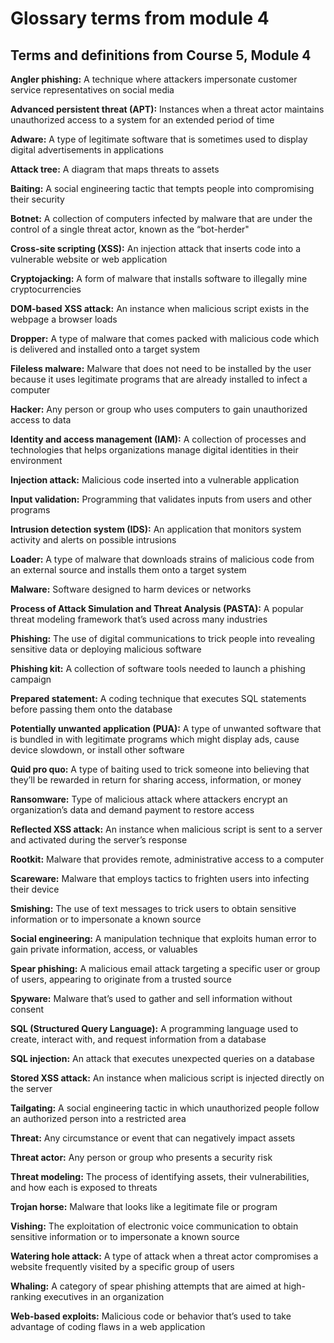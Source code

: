 # Glossary terms from module 4

## Terms and definitions from Course 5, Module 4

**Angler phishing:** A technique where attackers impersonate customer service representatives on social media 

**Advanced persistent threat (APT):** Instances when a threat actor maintains unauthorized access to a system for an extended period of time 

**Adware:** A type of legitimate software that is sometimes used to display digital advertisements in applications

**Attack tree:** A diagram that maps threats to assets

**Baiting:** A social engineering tactic that tempts people into compromising their security

**Botnet:** A collection of computers infected by malware that are under the control of a single threat actor, known as the “bot-herder"

**Cross-site scripting (XSS):** An injection attack that inserts code into a vulnerable website or web application

**Cryptojacking:** A form of malware that installs software to illegally mine cryptocurrencies 

**DOM-based XSS attack:** An instance when malicious script exists in the webpage a browser loads

**Dropper:** A type of malware that comes packed with malicious code which is delivered and installed onto a target system

**Fileless malware:** Malware that does not need to be installed by the user because it uses legitimate programs that are already installed to infect a computer

**Hacker:** Any person or group who uses computers to gain unauthorized access to data

**Identity and access management (IAM):** A collection of processes and technologies that helps organizations manage digital identities in their environment 

**Injection attack:** Malicious code inserted into a vulnerable application

**Input validation:** Programming that validates inputs from users and other programs

**Intrusion detection system (IDS):** An application that monitors system activity and alerts on possible intrusions

**Loader:** A type of malware that downloads strains of malicious code from an external source and installs them onto a target system

**Malware:** Software designed to harm devices or networks

**Process of Attack Simulation and Threat Analysis (PASTA):** A popular threat modeling framework that’s used across many industries

**Phishing:** The use of digital communications to trick people into revealing sensitive data or deploying malicious software

**Phishing kit:** A collection of software tools needed to launch a phishing campaign

**Prepared statement:** A coding technique that executes SQL statements before passing them onto the database 

**Potentially unwanted application (PUA):** A type of unwanted software that is bundled in with legitimate programs which might display ads, cause device slowdown, or install other software

**Quid pro quo:** A type of baiting used to trick someone into believing that they’ll be rewarded in return for sharing access, information, or money

**Ransomware:** Type of malicious attack where attackers encrypt an organization’s data and demand payment to restore access

**Reflected XSS attack:** An instance when malicious script is sent to a server and activated during the server’s response 

**Rootkit:** Malware that provides remote, administrative access to a computer

**Scareware:** Malware that employs tactics to frighten users into infecting their device

**Smishing:** The use of text messages to trick users to obtain sensitive information or to impersonate a known source

**Social engineering:** A manipulation technique that exploits human error to gain private information, access, or valuables

**Spear phishing:** A malicious email attack targeting a specific user or group of users, appearing to originate from a trusted source

**Spyware:** Malware that’s used to gather and sell information without consent

**SQL (Structured Query Language):** A programming language used to create, interact with, and request information from a database

**SQL injection:** An attack that executes unexpected queries on a database

**Stored XSS attack:** An instance when malicious script is injected directly on the server

**Tailgating:** A social engineering tactic in which unauthorized people follow an authorized person into a restricted area

**Threat:** Any circumstance or event that can negatively impact assets

**Threat actor:** Any person or group who presents a security risk

**Threat modeling:** The process of identifying assets, their vulnerabilities, and how each is exposed to threats

**Trojan horse:** Malware that looks like a legitimate file or program

**Vishing:** The exploitation of electronic voice communication to obtain sensitive information or to impersonate a known source

**Watering hole attack:** A type of attack when a threat actor compromises a website frequently visited by a specific group of users

**Whaling:** A category of spear phishing attempts that are aimed at high-ranking executives in an organization

**Web-based exploits:** Malicious code or behavior that’s used to take advantage of coding flaws in a web application